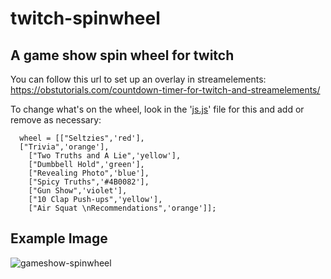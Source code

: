 # twitch-spinwheel
## A game show spin wheel for twitch

You can follow this url to set up an overlay in streamelements: https://obstutorials.com/countdown-timer-for-twitch-and-streamelements/

To change what's on the wheel, look in the '[js.js](https://github.com/ryanfreng/twitch-spinwheel/blob/main/js.js)' file for this and add or remove as necessary:

````
  wheel = [["Seltzies",'red'],
  ["Trivia",'orange'],
	["Two Truths and A Lie",'yellow'],
	["Dumbbell Hold",'green'],
	["Revealing Photo",'blue'],
	["Spicy Truths",'#4B0082'],
	["Gun Show",'violet'],
	["10 Clap Push-ups",'yellow'],
	["Air Squat \nRecommendations",'orange']];
````

## Example Image

![gameshow-spinwheel](https://user-images.githubusercontent.com/1943940/180612037-c827567b-b50f-40f7-9f5b-4b8b541fbd9f.png)

